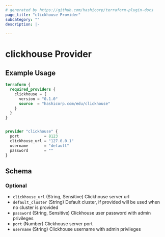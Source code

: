 ```yaml
---
# generated by https://github.com/hashicorp/terraform-plugin-docs
page_title: "clickhouse Provider"
subcategory: ""
description: |-
  
---
```


# clickhouse Provider



## Example Usage

```terraform
terraform {
  required_providers {
    clickhouse = {
      version = "0.1.0"
      source  = "hashicorp.com/edu/clickhouse"
    }
  }
}


provider "clickhouse" {
  port           = 8123
  clickhouse_url = "127.0.0.1"
  username       = "default"
  password       = ""
}
```

<!-- schema generated by tfplugindocs -->
## Schema

### Optional

- `clickhouse_url` (String, Sensitive) Clickhouse server url
- `default_cluster` (String) Default cluster, if provided will be used when no cluster is provided
- `password` (String, Sensitive) Clickhouse user password with admin privileges
- `port` (Number) Clickhouse server port
- `username` (String) Clickhouse username with admin privileges
